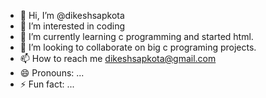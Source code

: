 - 👋 Hi, I’m @dikeshsapkota
- 👀 I’m interested in coding
- 🌱 I’m currently learning c programming and started html.
- 💞️ I’m looking to collaborate on big c programing projects.
- 📫 How to reach me dikeshsapkota@gmail.com
- 😄 Pronouns: ...
- ⚡ Fun fact: ...

<!---
dikeshsapkota/dikeshsapkota is a ✨ special ✨ repository because its `README.md` (this file) appears on your GitHub profile.
You can click the Preview link to take a look at your changes.
--->
